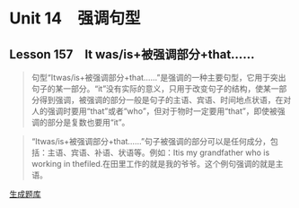 ﻿ # Unit 14　强调句型
 ## Lesson 157　It was/is+被强调部分+that……
 
> 句型“Itwas/is+被强调部分+that……”是强调的一种主要句型，它用于突出句子的某一部分。“it”没有实际的意义，只用于改变句子的结构，使某一部分得到强调，被强调的部分一般是句子的主语、宾语、时间地点状语，在对人的强调时要用“that”或者“who”，但对于物时一定要用“that”，即使被强调的部分是复数也要用“it”。

> “Itwas/is+被强调部分+that……”句子被强调的部分可以是任何成分，包括：主语、宾语、补语、状语等。例如：Itis my grandfather who is working in thefiled.在田里工作的就是我的爷爷。这个例句强调的就是主语。


 [生成题库](./question/f157.json)